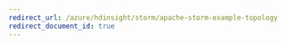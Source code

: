 ```yaml
---
redirect_url: /azure/hdinsight/storm/apache-storm-example-topology
redirect_document_id: true
---
```

